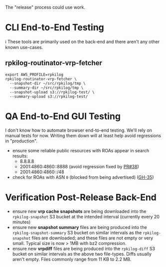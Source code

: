 The "release" process could use work.

# CLI End-to-End Testing

ℹ️ These tools are primarily used on the back-end and there aren't any other known use-cases.

## rpkilog-routinator-vrp-fetcher

```shell
export AWS_PROFILE=rpkilog
rpkilog-routinator-vrp-fetcher \
  --snapshot-dir ~/src/rpkilog/tmp \
  --summary-dir ~/src/rpkilog/tmp \
  --snapshot-upload s3://rpkilog-test/ \
  --summary-upload s3://rpkilog-test/

```

# QA End-to-End GUI Testing

I don't know how to automate browser end-to-end testing.  We'll rely on manual tests for now.  Writing
them down will at least help avoid regressions in "production".

* ensure some reliable public resources with ROAs appear in search results:
  * 8.8.8.8
  * 2001:4860:4860::8888 (avoid regression fixed by [PR#38](https://github.com/jeffsw/rpkilog/pull/38))
  * 2001:4860:4860::/48 
* check for ROAs with ASN `0` (blocked from being advertised) ([GH-35](https://github.com/jeffsw/rpkilog/issues/35))

# Verification Post-Release Back-End

* ensure new **vrp cache snapshots** are being downloaded into the `rpkilog-snapshot` S3 bucket at the
intended interval (currently every 20 minutes)
* ensure new **snapshot summary** files are being produced into the `rpkilog-snapshot-summary` S3 bucket
on similar intervals as the `rpkilog-snapshot` files are downloaded; and these files are not empty or
very small.  Typical size is now > 1MB with bz2 compression.
* ensure new **vrpdiff** files are being produced into the `rpkilog-diff` S3 bucket on similar intervals
as the above two file-types.  Diffs usually aren't empty.  Files commonly range from 11 KB to 2.2 MB.
